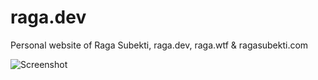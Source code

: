 # raga.dev

Personal website of Raga Subekti, raga.dev, raga.wtf & ragasubekti.com

![Screenshot](assets/screenshots/raga.wtf.png)
